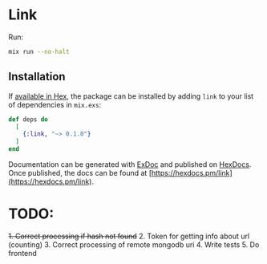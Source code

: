 # Link
Run: 
```bash
mix run --no-halt
```

## Installation

If [available in Hex](https://hex.pm/docs/publish), the package can be installed
by adding `link` to your list of dependencies in `mix.exs`:

```elixir
def deps do
  [
    {:link, "~> 0.1.0"}
  ]
end
```

Documentation can be generated with [ExDoc](https://github.com/elixir-lang/ex_doc)
and published on [HexDocs](https://hexdocs.pm). Once published, the docs can
be found at [https://hexdocs.pm/link](https://hexdocs.pm/link).

# TODO: 
~~1. Correct processing if hash not found~~
2. Token for getting info about url (counting)
3. Correct processing of remote mongodb uri
4. Write tests
5. Do frontend